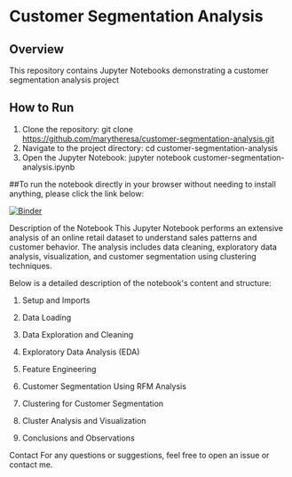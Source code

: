 # Customer Segmentation Analysis

## Overview
This repository contains Jupyter Notebooks demonstrating a customer segmentation analysis project

## How to Run
1. Clone the repository:
   git clone https://github.com/marytheresa/customer-segmentation-analysis.git
2. Navigate to the project directory:
   cd customer-segmentation-analysis
3. Open the Jupyter Notebook:
   jupyter notebook customer-segmentation-analysis.ipynb


##To run the notebook directly in your browser without needing to install anything, please click the link below:

[![Binder](https://mybinder.org/badge_logo.svg)](https://mybinder.org/v2/gh/marytheresa/customer-segmentation-analysis/main)

Description of the Notebook
This Jupyter Notebook performs an extensive analysis of an online retail dataset to understand sales patterns and customer behavior. The analysis includes data cleaning, exploratory data analysis, visualization, and customer segmentation using clustering techniques.

Below is a detailed description of the notebook's content and structure:

1. Setup and Imports

2. Data Loading

3. Data Exploration and Cleaning

4. Exploratory Data Analysis (EDA)

5. Feature Engineering

6. Customer Segmentation Using RFM Analysis

7. Clustering for Customer Segmentation

8. Cluster Analysis and Visualization

9. Conclusions and Observations

Contact
For any questions or suggestions, feel free to open an issue or contact me.

